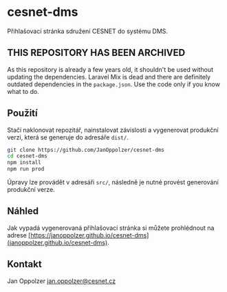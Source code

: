 # cesnet-dms

Přihlašovací stránka sdružení CESNET do systému DMS.

## THIS REPOSITORY HAS BEEN ARCHIVED

As this repository is already a few years old, it shouldn't be used without updating the dependencies. Laravel Mix is dead and there are definitely outdated dependencies in the `package.json`. Use the code only if you know what to do.

## Použití

Stačí naklonovat repozitář, nainstalovat závislosti a vygenerovat produkční verzi, která se generuje do adresáře `dist/`.

```bash
git clone https://github.com/JanOppolzer/cesnet-dms
cd cesnet-dms
npm install
npm run prod
```

Úpravy lze provádět v adresáři `src/`, následně je nutné provést generování produkční verze.

## Náhled

Jak vypadá vygenerovaná přihlašovací stránka si můžete prohlédnout na adrese [https://janoppolzer.github.io/cesnet-dms](janoppolzer.github.io/cesnet-dms).

## Kontakt

Jan Oppolzer <jan.oppolzer@cesnet.cz>

